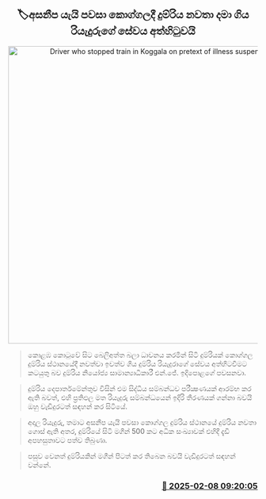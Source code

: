 <p align='center'><b><h2 align='center' title='Driver who stopped train in Koggala on pretext of illness suspended'>🏷අසනීප යැයි පවසා කොග්ගලදී දුම්රිය නවතා දමා ගිය රියැදුරුගේ සේවය අත්හිටුවයි</h2></b></p>
<p align='center'><img src='https://helakuru.sgp1.cdn.digitaloceanspaces.com/esana/images/lib/koggala-train.jpg' width='600' alt='Driver who stopped train in Koggala on pretext of illness suspended'></p>

> කොළඹ කොටුවේ සිට බෙලිඅත්ත බලා ධාවනය කරමින් සිටි දුම්රියක් කොග්ගල දුම්රිය ස්ථානයේදී නවත්වා ඉවත්ව ගිය දුම්රිය රියැදුරාගේ සේවය අත්හිටවීමට කටයුතු බව දුම්රිය නියෝජ්‍ය සාමාන්‍යාධිකාරී එන්.ජේ. ඉදිපොළගේ පවසනවා.

> දුම්රිය දෙපාර්තමේන්තුව විසින් එම සිද්ධිය සම්බන්ධව පරීක්‍ෂණයක් ආරම්භ කර ඇති බවත්, එහි ප්‍රතිඵල මත රියැදුරු සම්බන්ධයෙන් ඉදිරි තීරණයක් ගන්නා බවයි ඔහු වැඩිදුරටත් සඳහන් කර සිටියේ.

> අදාල රියැදුරු, තමාට අසනීප යැයි පවසා කොග්ගල දුම්රිය ස්ථානයේ දුම්රිය නවතා ගොස් ඇති අතර, දුම්රියේ සිටි මගීන් 500 කට අධික සංඛ්‍යාවක් එහිදී දැඩි අපහසුතාවට පත්ව තිබුණා‍.

> පසුව වෙනත් දුම්රියකින් මගීන් පිටත් කර තිබෙන බවයි වැඩිදුරටත් සඳහන් වන්නේ.



<h3 align='right'><a href='https://www.helakuru.lk/esana/p/107293/'>📅 2025-02-08 09:20:05</a></h3>
